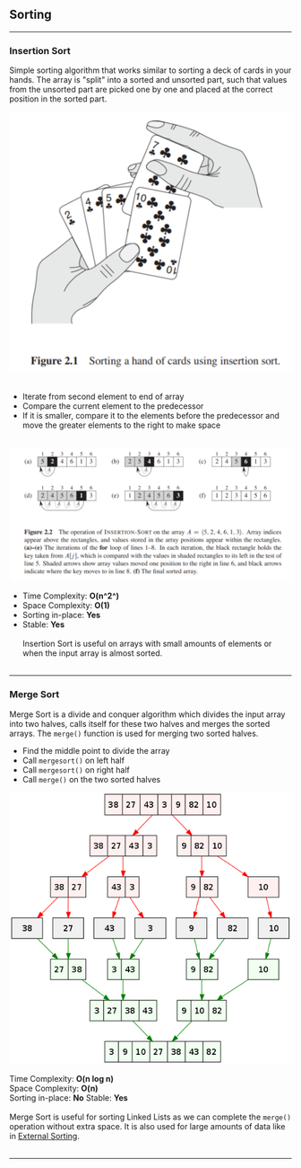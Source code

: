 ## Sorting

--- 

### Insertion Sort
Simple sorting algorithm that works similar to sorting a deck of cards in your hands.
The array is "split" into a sorted and unsorted part, such that values from the unsorted part are picked
one by one and placed at the correct position in the sorted part.

![Source: Introduction to Algorithms](media/insertion_sort_cards.png)
<br></br>

* Iterate from second element to end of array
* Compare the current element to the predecessor
* If it is smaller, compare it to the elements before the predecessor and move the greater elements 
to the right to make space
<br></br>

![Source: Introduction to Algorithms](media/insertion_sort.png)

* Time Complexity: **O(n^2^)** 
* Space Complexity: **O(1)** 
* Sorting in-place: **Yes** 
* Stable: **Yes**
<br></br>
Insertion Sort is useful on arrays with small amounts of elements or when the input array is almost sorted.
<br></br>

---
### Merge Sort
Merge Sort is a divide and conquer algorithm which divides the input array into
two halves, calls itself for these two halves and merges the sorted arrays.
The `merge()` function is used for merging two sorted halves.

* Find the middle point to divide the array
* Call `mergesort()` on left half
* Call `mergesort()` on right half
* Call `merge()` on the two sorted halves

![Source: Wikipedia](media/merge_sort_wiki.png)

Time Complexity: **O(n log n)** \
Space Complexity: **O(n)** \
Sorting in-place: **No**
Stable: **Yes**
<br></br>
Merge Sort is useful for sorting Linked Lists as we can complete the `merge()` operation without extra space.
It is also used for large amounts of data like in [External Sorting](https://en.wikipedia.org/wiki/External_sorting).
<br></br>

---
